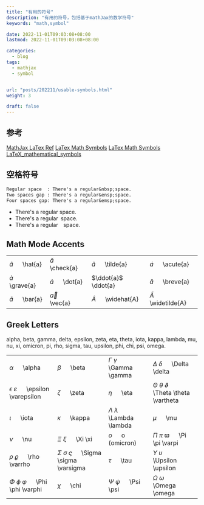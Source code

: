 ```yaml
---
title: "有用的符号"
description: "有用的符号，包括基于mathJax的数学符号"
keywords: "math,symbol"

date: 2022-11-01T09:03:08+08:00
lastmod: 2022-11-01T09:03:08+08:00

categories:
  - blog
tags:
  - mathjax
  - symbol


url: "posts/202211/usable-symbols.html"
weight: 3

draft: false
---
```


## 参考

[MathJax LaTex Ref](https://docs.mathjax.org/en/latest/input/tex/index.html)
[LaTex Math Symbols](https://www.math.uci.edu/~xiangwen/pdf/LaTeX-Math-Symbols.pdf)
[LaTex Math Symbols](/files/LaTeX-Math-Symbols.pdf)
[LaTeX_mathematical_symbols](https://oeis.org/wiki/List_of_LaTeX_mathematical_symbols)


## 空格符号

```txt
Regular space  : There's a regular&nbsp;space.
Two spaces gap : There's a regular&ensp;space.
Four spaces gap: There's a regular&emsp;space.
```

- There's a regular&nbsp;space.
- There's a regular&ensp;space.
- There's a regular&emsp;space.

## Math Mode Accents

|  |  |  |  |
|--|--|--|--|
| $\hat{a}$   &emsp; \hat{a}   | $\check{a}$ &emsp; \check{a} | $\tilde{a}$   &emsp; \tilde{a}   | $\acute{a}$     &emsp; \acute{a}    |
| $\grave{a}$ &emsp; \grave{a} | $\dot{a}$   &emsp; \dot{a}   | $\ddot{a}$    &emsp; \ddot{a}    | $\breve{a}$     &emsp; \breve{a}    | 
| $\bar{a}$   &emsp; \bar{a}   | $\vec{a}$   &emsp; \vec{a}   | $\widehat{A}$ &emsp; \widehat{A} | $\widetilde{A}$ &emsp; \widetilde{A}| 

## Greek Letters

alpha, beta, gamma, delta, epsilon, zeta, eta, theta, iota, kappa, lambda, mu, nu, xi, omicron, pi, rho, sigma, tau, upsilon, phi, chi, psi, omega.

|  |  |  |  |
|--|--|--|--|
| $\alpha$      &emsp; \alpha                          | $\beta$       &emsp; \beta       | $\Gamma$ $\gamma$ &emsp; \Gamma \gamma         | $\Delta$ $\delta$  &emsp; \Delta \delta                        |
| $\epsilon$ $\varepsilon$ &emsp; \epsilon \varepsilon | $\zeta$       &emsp; \zeta       | $\eta$        &emsp; \eta                      | $\Theta$ $\theta$ $\vartheta$   &emsp; \Theta \theta \vartheta |
| $\iota$     &emsp; \iota                             | $\kappa$    &emsp; \kappa        | $\Lambda$ $\lambda$ &emsp; \Lambda \lambda     | $\mu$       &emsp; \mu                                         |
| $\nu$       &emsp; \nu                               | $\Xi$ $\xi$  &emsp; \Xi \xi      | $o$         &emsp; o  &emsp; (omicron)         | $\Pi$ $\pi$  $\varpi$      &emsp; \Pi \pi  \varpi              | 
| $\rho$   $\varrho$     &emsp; \rho  \varrho          | $\Sigma$ $\sigma$ $\varsigma$ &emsp; \Sigma \sigma \varsigma | $\tau$ &emsp; \tau | $\Upsilon$ $\upsilon$   &emsp; \Upsilon \upsilon               |
| $\Phi$  $\phi$  $\varphi$ &emsp; \Phi \phi  \varphi  | $\chi$   &emsp; \chi             | $\Psi$ $\psi$ &emsp; \Psi \psi                 | $\Omega$ $\omega$   &emsp; \Omega \omega                       |
